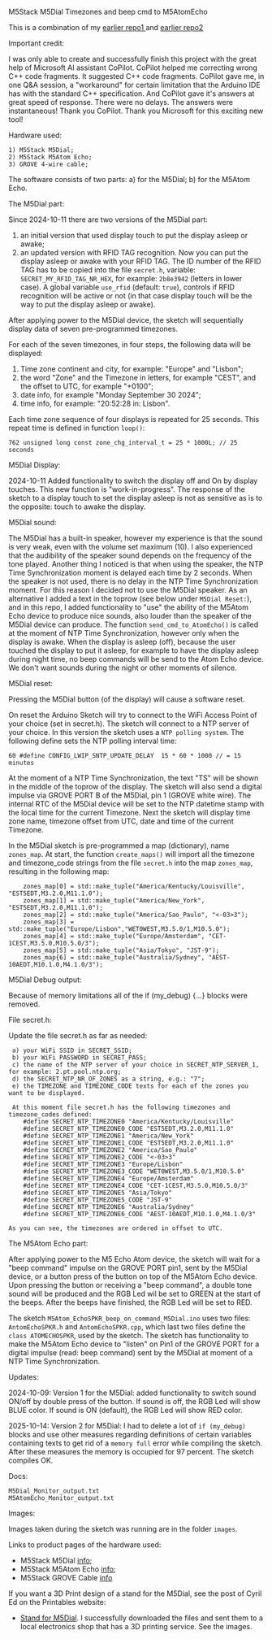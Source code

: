 M5Stack M5Dial Timezones and beep cmd to M5AtomEcho

This is a combination of my [earlier repo1 ](https://github.com/PaulskPt/M5Stack_Atom_Matrix_Timezones)
and [earlier repo2](https://github.com/PaulskPt/M5Stack_M5Atom_EchoSPKR)

Important credit:

I was only able to create and successfully finish this project with the great help of Microsoft AI assistant CoPilot.
CoPilot helped me correcting wrong C++ code fragments. It suggested C++ code fragments. CoPilot gave me, in one Q&A session, a "workaround" 
for certain limitation that the Arduino IDE has with the standard C++ specification. And CoPilot gave it's answers at great speed of response.
There were no delays. The answers were instantaneous! Thank you CoPilot. Thank you Microsoft for this exciting new tool!

Hardware used:

    1) M5Stack M5Dial;
    2) M5Stack M5Atom Echo;
    3) GROVE 4-wire cable;

The software consists of two parts: a) for the M5Dial; b) for the M5Atom Echo.

The M5Dial part:

Since 2024-10-11 there are two versions of the M5Dial part: 
1. an initial version that used display touch to put the display asleep or awake;
2. an updated version with RFID TAG recognition. Now you can put the display asleep or awake with your RFID TAG.
   The ID number of the RFID TAG has to be copied into the file ```secret.h```, variable: ```SECRET_MY_RFID_TAG_NR_HEX```,
   for example: ```2b8e3942``` (letters in lower case). A global variable ```use_rfid``` (default: ```true```), controls if RFID recognition
   will be active or not (in that case display touch will be the way to put the display asleep or awake).

After applying power to the M5Dial device, the sketch will sequentially display data of seven pre-programmed timezones.


For each of the seven timezones, in four steps, the following data will be displayed:
   1) Time zone continent and city, for example: "Europe" and "Lisbon"; 
   2) the word "Zone" and the Timezone in letters, for example "CEST", and the offset to UTC, for example "+0100";
   3) date info, for example "Monday September 30 2024"; 
   4) time info, for example: "20:52:28 in: Lisbon".

Each time zone sequence of four displays is repeated for 25 seconds. This repeat time is defined in function ```loop()```:

```
762 unsigned long const zone_chg_interval_t = 25 * 1000L; // 25 seconds
```

M5Dial Display:

2024-10-11 Added functionality to switch the display off and On by display touches. This new function is "work-in-progress". The response of the sketch to a display touch to set the display asleep is not as sensitive as is to the opposite: touch to awake the display.

M5Dial sound:

The M5Dial has a built-in speaker, however my experience is that the sound is very weak, even with the volume set maximum (10).
I also experienced that the audibility of the speaker sound depends on the frequency of the tone played. Another thing I noticed is that when using the speaker, the NTP Time Synchronization moment is delayed each time by 2 seconds. When the speaker is not used, there is no delay in the NTP Time Synchronization moment.
For this reason I decided not to use the M5Dial speaker. As an alternative I added a text in the toprow (see below under ```M5Dial Reset:```),
and in this repo, I added functionality to "use" the ability of the M5Atom Echo device to produce nice sounds, also louder than the speaker of the M5Dial device can produce.
The function ```send_cmd_to_AtomEcho()``` is called at the moment of NTP Time Synchronization, however only when the display is awake. When the display is asleep (off), because the user touched the display to put it asleep, for example to have the display asleep during night time, no beep commands will be send to the Atom Echo device. We don't want sounds during the night or other moments of silence.

M5Dial reset:

Pressing the M5Dial button (of the display) will cause a software reset.

On reset the Arduino Sketch will try to connect to the WiFi Access Point of your choice (set in secret.h). 
The sketch will connect to a NTP server of your choice. In this version the sketch uses a ```NTP polling system```. 
The following define sets the NTP polling interval time:

```
60 #define CONFIG_LWIP_SNTP_UPDATE_DELAY  15 * 60 * 1000 // = 15 minutes
```

At the moment of a NTP Time Synchronization, the text "TS" will be shown in the middle of the toprow of the display.
The sketch will also send a digital impulse via GROVE PORT B of the M5Dial, pin 1 (GROVE white wire).
The internal RTC of the M5Dial device will be set to the NTP datetime stamp with the local time for the current Timezone.
Next the sketch will display time zone name, timezone offset from UTC, date and time of the current Timezone.

In the M5Dial sketch is pre-programmed a map (dictionary), name ```zones_map```. At start, the function ```create_maps()```
will import all the timezone and timezone_code strings from the file ```secret.h``` into the map ```zones_map```, resulting
in the following map:

```
    zones_map[0] = std::make_tuple("America/Kentucky/Louisville", "EST5EDT,M3.2.0,M11.1.0");
    zones_map[1] = std::make_tuple("America/New_York", "EST5EDT,M3.2.0,M11.1.0");
    zones_map[2] = std::make_tuple("America/Sao_Paulo", "<-03>3");
    zones_map[3] = std::make_tuple("Europe/Lisbon","WET0WEST,M3.5.0/1,M10.5.0");
    zones_map[4] = std::make_tuple("Europe/Amsterdam", "CET-1CEST,M3.5.0,M10.5.0/3");
    zones_map[5] = std::make_tuple("Asia/Tokyo", "JST-9");
    zones_map{6] = std::make_tuple("Australia/Sydney", "AEST-10AEDT,M10.1.0,M4.1.0/3");
```

M5Dial Debug output:

Because of memory limitations all of the if (my_debug) {...} blocks were removed.

File secret.h:

Update the file secret.h as far as needed:
```
 a) your WiFi SSID in SECRET_SSID;
 b) your WiFi PASSWORD in SECRET_PASS;
 c) the name of the NTP server of your choice in SECRET_NTP_SERVER_1, for example: 2.pt.pool.ntp.org;
 d) the SECRET_NTP_NR_OF_ZONES as a string, e.g.: "7";
 e) the TIMEZONE and TIMEZONE_CODE texts for each of the zones you want to be displayed.

 At this moment file secret.h has the following timezones and timezone_codes defined:
    #define SECRET_NTP_TIMEZONE0 "America/Kentucky/Louisville"
    #define SECRET_NTP_TIMEZONE0_CODE "EST5EDT,M3.2.0,M11.1.0"
    #define SECRET_NTP_TIMEZONE1 "America/New_York"
    #define SECRET_NTP_TIMEZONE1_CODE "EST5EDT,M3.2.0,M11.1.0"
    #define SECRET_NTP_TIMEZONE2 "America/Sao_Paulo"
    #define SECRET_NTP_TIMEZONE2_CODE "<-03>3"
    #define SECRET_NTP_TIMEZONE3 "Europe/Lisbon"
    #define SECRET_NTP_TIMEZONE3_CODE "WET0WEST,M3.5.0/1,M10.5.0"
    #define SECRET_NTP_TIMEZONE4 "Europe/Amsterdam"
    #define SECRET_NTP_TIMEZONE4_CODE "CET-1CEST,M3.5.0,M10.5.0/3"
    #define SECRET_NTP_TIMEZONE5 "Asia/Tokyo"
    #define SECRET_NTP_TIMEZONE5_CODE "JST-9"
    #define SECRET_NTP_TIMEZONE6 "Australia/Sydney"
    #define SECRET_NTP_TIMEZONE6_CODE "AEST-10AEDT,M10.1.0,M4.1.0/3"

As you can see, the timezones are ordered in offset to UTC. 

```

The M5Atom Echo part:

After applying power to the M5 Echo Atom device, the sketch will wait for a "beep command" impulse on the GROVE PORT pin1, sent by the M5Dial device, or a button press of the button on top of the M5Atom Echo device. Upon pressing the button or receiving a "beep command", a double tone sound will be produced and the RGB Led wil be set to GREEN at the start of the beeps. After the beeps have finished, the RGB Led will be set to RED.

The sketch ```M5Atom_EchoSPKR_beep_on_command_M5Dial.ino``` uses two files: ```AntomEchoSPKR.h``` and ```AntomEchoSPKR.cpp```,
which last two files define the ```class ATOMECHOSPKR```, used by the sketch.
The sketch has functionality to make the M5Atom Echo device to "listen" on Pin1 of the GROVE PORT for a digital impulse (read: beep command)
sent by the M5Dial at moment of a NTP Time Synchronization.

Updates:

2024-10-09: Version 1 for the M5Dial: added functionality to switch sound ON/off by double press of the button. If sound is off, the RGB Led will show BLUE color.
If sound is ON (default), the RGB Led will show RED color.

2025-10-14: Version 2 for M5Dial: I had to delete a lot of ```if (my_debug)``` blocks and use other measures regarding definitions of certain variables containing texts to get rid of a ```memory full``` error while compiling the sketch. After these measures the memory is occupied for 97 percent. The sketch compiles OK.


Docs:

```
M5Dial_Monitor_output.txt
M5AtomEcho_Monitor_output.txt
```

Images: 

Images taken during the sketch was running are in the folder ```images```.

Links to product pages of the hardware used:

- M5Stack M5Dial [info](https://docs.m5stack.com/en/core/M5Dial);
- M5Stack M5Atom Echo [info](https://docs.m5stack.com/en/atom/atomecho);
- M5Stack GROVE Cable [info](https://docs.m5stack.com/en/accessory/cable/grove_cable)

If you want a 3D Print design of a stand for the M5Dial, see the post of Cyril Ed on the Printables website:
- [Stand for M5Dial](https://www.printables.com/model/614079-m5stactk-dial-stand).
  I successfully downloaded the files and sent them to a local electronics shop that has a 3D printing service.
  See the images.
  
